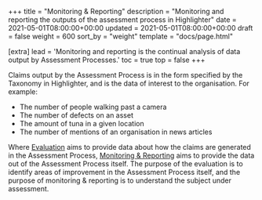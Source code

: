 +++
title = "Monitoring & Reporting"
description = "Monitoring and reporting the outputs of the assessment process in Highlighter"
date = 2021-05-01T08:00:00+00:00
updated = 2021-05-01T08:00:00+00:00
draft = false
weight = 600
sort_by = "weight"
template = "docs/page.html"

[extra]
lead = 'Monitoring and reporting is the continual analysis of data output by Assessment Processes.'
toc = true
top = false
+++

Claims output by the Assessment Process is in the form specified by the Taxonomy in Highlighter, and is the data of interest to the organisation. For example:
  * The number of people walking past a camera
  * The number of defects on an asset
  * The amount of tuna in a given location
  * The number of mentions of an organisation in news articles

Where [Evaluation](../evaluation/) aims to provide data about how the claims are generated in the Assessment Process, [Monitoring & Reporting](../monitoring/) aims to provide the data out of the Assessment Process itself. The purpose of the evaluation is to identify areas of improvement in the Assessment Process itself, and the purpose of monitoring & reporting is to understand the subject under assessment.
